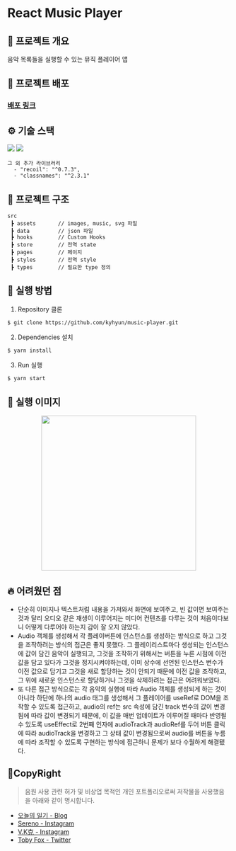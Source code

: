 # React Music Player

## 📜 프로젝트 개요
음악 목록들을 실행할 수 있는 뮤직 플레이어 앱 

## 🔗 프로젝트 배포

### [배포 링크](https://team8-react-music-app.netlify.app/)

## ⚙ 기술 스택
  <img src="https://img.shields.io/badge/TypeScript-v4.4.2-blue"/>
  <img src="https://img.shields.io/badge/React-v18.1.0-blue"/>

```
그 외 추가 라이브러리
  - "recoil": "^0.7.3",
  - "classnames": "^2.3.1"

```

## 🎄 프로젝트 구조

```
src
 ┣ assets       // images, music, svg 파일
 ┣ data         // json 파일
 ┣ hooks        // Custom Hooks
 ┣ store        // 전역 state
 ┣ pages        // 페이지
 ┣ styles       // 전역 style
 ┣ types        // 필요한 type 정의
```

## 📍 실행 방법

1. Repository 클론
```sh
$ git clone https://github.com/kyhyun/music-player.git
```

2. Dependencies 설치
```sh
$ yarn install
```

3. Run 실행
```sh
$ yarn start
```

## 🎨 실행 이미지
<p align="center"><img src="https://user-images.githubusercontent.com/77887712/173256932-6a16cb52-9cd3-45be-885b-87507d951fb6.gif" width="350px">
</p>


## 🔥 어려웠던 점
- 단순히 이미지나 텍스트처럼 내용을 가져와서 화면에 보여주고, 빈 값이면 보여주는 것과 달리 오디오 같은 재생이 이루어지는 미디어 컨텐츠를 다루는 것이 처음이다보니 어떻게 다루어야 하는지 감이 잘 오지 않았다.
- Audio 객체를 생성해서 각 플레이버튼에 인스턴스를 생성하는 방식으로 하고 그것을 조작하려는 방식의 접근은 좋지 못했다. 그 플레이리스트마다 생성되는 인스턴스에 값이 담긴 음악이 실행되고, 그것을 조작하기 위해서는 버튼을 누른 시점에 이전 값을 담고 있다가 그것을 정지시켜야하는데, 이미 상수에 선언된 인스턴스 변수가 이전 값으로 담기고 그것을 새로 할당하는 것이 안되기 때문에 이전 값을 조작하고, 그 위에 새로운 인스턴스로 할당하거나 그것을 삭제하려는 접근은 어려워보였다.
- 또 다른 접근 방식으로는 각 음악의 실행에 따라 Audio 객체를 생성되게 하는 것이 아니라 하단에 하나의 audio 태그를 생성해서 그 플레이어를 useRef로 DOM을 조작할 수 있도록 접근하고, audio의 ref는 src 속성에 담긴 track 변수의 값이 변경됨에 따라 값이 변경되기 때문에, 이 값을 매번 업데이트가 이루어질 때마다 반영될 수 있도록 useEffect로 2번째 인자에 audioTrack과 audioRef를 두어 버튼 클릭에 따라 audioTrack을 변경하고 그 상태 값이 변경됨으로써 audio를 버튼을 누름에 따라 조작할 수 있도록 구현하는 방식에 접근하니 문제가 보다 수월하게 해결됐다.

## 📝CopyRight
> 음원 사용 관련 허가 및 비상업 목적인 개인 포트폴리오로써 저작물을 사용했음을 아래와 같이 명시합니다. 
- [오늘의 일기 - Blog](https://blog.naver.com/illusiondk2)
- [Sereno - Instagram](https://www.instagram.com/sereno_piano/)
- [V.K克 - Instagram](https://www.instagram.com/vkstylemusic/)
- [Toby Fox - Twitter](https://twitter.com/tobyfox?lang=ko)
